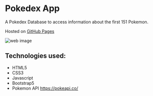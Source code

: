 # Pokedex App

A Pokedex Database to access information about the first 151 Pokemon.

Hosted on [GitHub Pages](https://eloi-perez.github.io/pokedex-app/ "GitHub Pages")

![web image](https://github.com/Eloi-Perez/pokedex-app/blob/assets/pokedex-app.png)


## Technologies used:
* HTML5
* CSS3
* Javascript
* Bootstrap5
* Pokemon API https://pokeapi.co/


